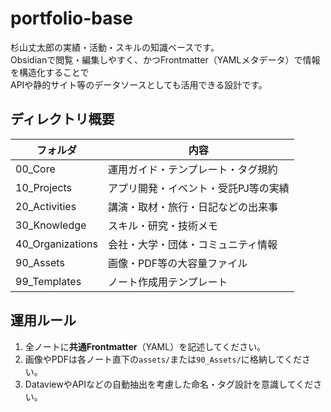 # portfolio-base

杉山丈太郎の実績・活動・スキルの知識ベースです。  
Obsidianで閲覧・編集しやすく、かつFrontmatter（YAMLメタデータ）で情報を構造化することで  
APIや静的サイト等のデータソースとしても活用できる設計です。

## ディレクトリ概要

| フォルダ | 内容 |
|----------|------|
| 00_Core | 運用ガイド・テンプレート・タグ規約 |
| 10_Projects | アプリ開発・イベント・受託PJ等の実績 |
| 20_Activities | 講演・取材・旅行・日記などの出来事 |
| 30_Knowledge | スキル・研究・技術メモ |
| 40_Organizations | 会社・大学・団体・コミュニティ情報 |
| 90_Assets | 画像・PDF等の大容量ファイル |
| 99_Templates | ノート作成用テンプレート |

## 運用ルール

1. 全ノートに**共通Frontmatter**（YAML）を記述してください。
2. 画像やPDFは各ノート直下の`assets/`または`90_Assets/`に格納してください。
3. DataviewやAPIなどの自動抽出を考慮した命名・タグ設計を意識してください。
